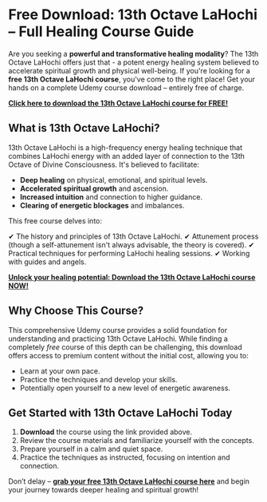 # Free Download: 13th Octave LaHochi – Full Healing Course Guide

Are you seeking a **powerful and transformative healing modality**? The 13th Octave LaHochi offers just that - a potent energy healing system believed to accelerate spiritual growth and physical well-being. If you're looking for a **free 13th Octave LaHochi course**, you've come to the right place!  Get your hands on a complete Udemy course download – entirely free of charge.

[**Click here to download the 13th Octave LaHochi course for FREE!**](https://udemywork.com/13th-octave-lahochi)

## What is 13th Octave LaHochi?

13th Octave LaHochi is a high-frequency energy healing technique that combines LaHochi energy with an added layer of connection to the 13th Octave of Divine Consciousness. It's believed to facilitate:

*   **Deep healing** on physical, emotional, and spiritual levels.
*   **Accelerated spiritual growth** and ascension.
*   **Increased intuition** and connection to higher guidance.
*   **Clearing of energetic blockages** and imbalances.

This free course delves into:

✔ The history and principles of 13th Octave LaHochi.
✔ Attunement process (though a self-attunement isn't always advisable, the theory is covered).
✔ Practical techniques for performing LaHochi healing sessions.
✔ Working with guides and angels.

[**Unlock your healing potential: Download the 13th Octave LaHochi course NOW!**](https://udemywork.com/13th-octave-lahochi)

## Why Choose This Course?

This comprehensive Udemy course provides a solid foundation for understanding and practicing 13th Octave LaHochi. While finding a completely *free* course of this depth can be challenging, this download offers access to premium content without the initial cost, allowing you to:

*   Learn at your own pace.
*   Practice the techniques and develop your skills.
*   Potentially open yourself to a new level of energetic awareness.

## Get Started with 13th Octave LaHochi Today

1.  **Download** the course using the link provided above.
2.  Review the course materials and familiarize yourself with the concepts.
3.  Prepare yourself in a calm and quiet space.
4.  Practice the techniques as instructed, focusing on intention and connection.

Don’t delay – **[grab your free 13th Octave LaHochi course here](https://udemywork.com/13th-octave-lahochi)** and begin your journey towards deeper healing and spiritual growth!

